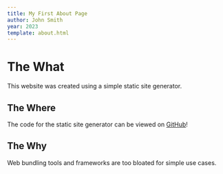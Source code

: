 ```yaml
---
title: My First About Page
author: John Smith
year: 2023
template: about.html
---
```


# The What

This website was created using a simple static site generator.

## The Where

The code for the static site generator can be viewed on [GitHub](https://github.com/cyn1x/static-site-generator)!

## The Why

Web bundling tools and frameworks are too bloated for simple use cases.
